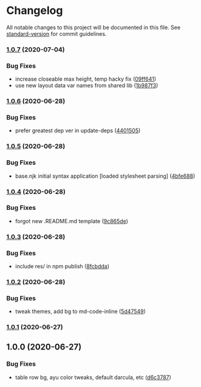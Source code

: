 # Changelog

All notable changes to this project will be documented in this file. See [standard-version](https://github.com/conventional-changelog/standard-version) for commit guidelines.

### [1.0.7](https://github.com/f3rno64/http-server-md-template-default/compare/v1.0.6...v1.0.7) (2020-07-04)


### Bug Fixes

* increase closeable max height, temp hacky fix ([09ff641](https://github.com/f3rno64/http-server-md-template-default/commit/09ff6415a18b6e8dffbc614aba980ad6cc1ffde1))
* use new layout data var names from shared lib ([1b987f3](https://github.com/f3rno64/http-server-md-template-default/commit/1b987f3ae9967bd155110472e3d9e4a87b37c522))

### [1.0.6](https://github.com/f3rno64/http-server-md-template-default/compare/v1.0.5...v1.0.6) (2020-06-28)


### Bug Fixes

* prefer greatest dep ver in update-deps ([4401505](https://github.com/f3rno64/http-server-md-template-default/commit/440150537bf60d1dd0953a7a29ebfe3161031bf8))

### [1.0.5](https://github.com/f3rno64/http-server-md-template-default/compare/v1.0.4...v1.0.5) (2020-06-28)


### Bug Fixes

* base.njk initial syntax application [loaded stylesheet parsing] ([4bfe688](https://github.com/f3rno64/http-server-md-template-default/commit/4bfe688f314bc3a7e2ab9558dc2eb620b157e087))

### [1.0.4](https://github.com/f3rno64/http-server-md-template-default/compare/v1.0.3...v1.0.4) (2020-06-28)


### Bug Fixes

* forgot new .README.md template ([9c865de](https://github.com/f3rno64/http-server-md-template-default/commit/9c865de4b6bc463d97864ab82d888f6c964a7a97))

### [1.0.3](https://github.com/f3rno64/http-server-md-template-default/compare/v1.0.2...v1.0.3) (2020-06-28)


### Bug Fixes

* include res/ in npm publish ([8fcbdda](https://github.com/f3rno64/http-server-md-template-default/commit/8fcbddac7dc917e26c8e894960ca69976cba17f4))

### [1.0.2](https://github.com/f3rno64/http-server-md-template-default/compare/v1.0.1...v1.0.2) (2020-06-28)


### Bug Fixes

* tweak themes, add bg to md-code-inline ([5d47549](https://github.com/f3rno64/http-server-md-template-default/commit/5d47549a2966149eb05446701a5998e2d443f867))

### [1.0.1](https://github.com/f3rno64/http-server-md-template-default/compare/v1.0.0...v1.0.1) (2020-06-27)

## 1.0.0 (2020-06-27)


### Bug Fixes

* table row bg, ayu color tweaks, default darcula, etc ([d6c3787](https://github.com/f3rno64/http-server-md-template-default/commit/d6c3787f0d9f360c3cc14ba1316eb8de0c9c580e))
